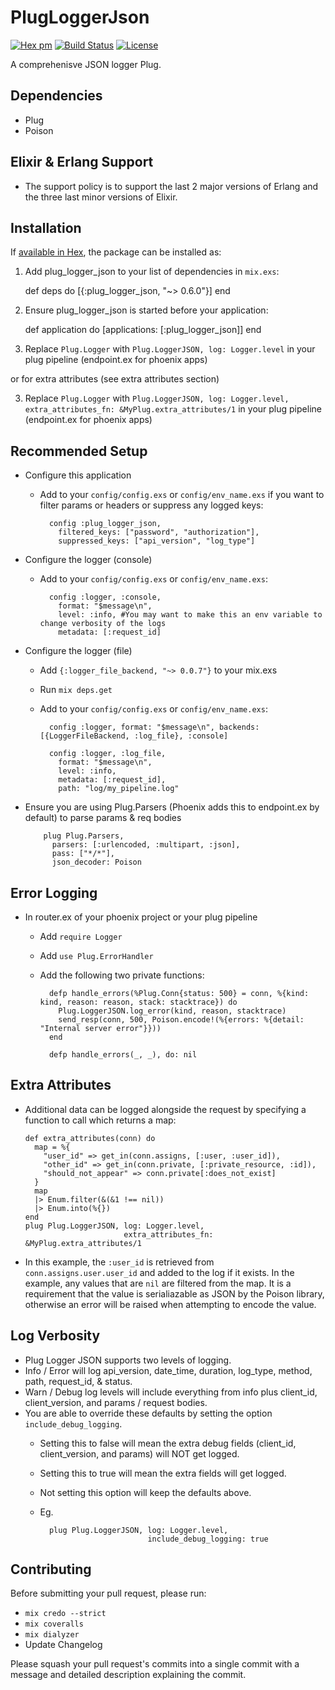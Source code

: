 # PlugLoggerJson
[![Hex pm](http://img.shields.io/hexpm/v/plug_logger_json.svg?style=flat)](https://hex.pm/packages/plug_logger_json)
[![Build Status](https://travis-ci.org/bleacherreport/plug_logger_json.svg?branch=master)](https://travis-ci.org/bleacherreport/plug_logger_json)
[![License](https://img.shields.io/badge/license-Apache%202-blue.svg)](https://github.com/bleacherreport/plug_logger_json/blob/master/LICENSE)

A comprehenisve JSON logger Plug.

## Dependencies
  * Plug
  * Poison

## Elixir & Erlang Support
  * The support policy is to support the last 2 major versions of Erlang and the three last minor versions of Elixir.

## Installation

If [available in Hex](https://hex.pm/docs/publish), the package can be installed as:

  1. Add plug_logger_json to your list of dependencies in `mix.exs`:

        def deps do
          [{:plug_logger_json, "~> 0.6.0"}]
        end

  2. Ensure plug_logger_json is started before your application:

        def application do
          [applications: [:plug_logger_json]]
        end
  3. Replace `Plug.Logger` with `Plug.LoggerJSON, log: Logger.level` in your plug pipeline (endpoint.ex for phoenix apps)

  or for extra attributes (see extra attributes section)

  3. Replace `Plug.Logger` with `Plug.LoggerJSON, log: Logger.level, extra_attributes_fn: &MyPlug.extra_attributes/1` in your plug pipeline (endpoint.ex for phoenix apps)

## Recommended Setup
  * Configure this application
    * Add to your `config/config.exs` or `config/env_name.exs` if you want to filter params or headers or suppress any logged keys:

            config :plug_logger_json,
              filtered_keys: ["password", "authorization"],
              suppressed_keys: ["api_version", "log_type"]

  * Configure the logger (console)
    * Add to your `config/config.exs` or `config/env_name.exs`:

            config :logger, :console,
              format: "$message\n",
              level: :info, #You may want to make this an env variable to change verbosity of the logs
              metadata: [:request_id]

  * Configure the logger (file)
    * Add `{:logger_file_backend, "~> 0.0.7"}` to your mix.exs
    * Run `mix deps.get`
    * Add to your `config/config.exs` or `config/env_name.exs`:

            config :logger, format: "$message\n", backends: [{LoggerFileBackend, :log_file}, :console]

            config :logger, :log_file,
              format: "$message\n",
              level: :info,
              metadata: [:request_id],
              path: "log/my_pipeline.log"

  * Ensure you are using Plug.Parsers (Phoenix adds this to endpoint.ex by default) to parse params & req bodies

            plug Plug.Parsers,
              parsers: [:urlencoded, :multipart, :json],
              pass: ["*/*"],
              json_decoder: Poison

## Error Logging
  * In router.ex of your phoenix project or your plug pipeline
    * Add `require Logger`
    * Add `use Plug.ErrorHandler`
    * Add the following two private functions:

            defp handle_errors(%Plug.Conn{status: 500} = conn, %{kind: kind, reason: reason, stack: stacktrace}) do
              Plug.LoggerJSON.log_error(kind, reason, stacktrace)
              send_resp(conn, 500, Poison.encode!(%{errors: %{detail: "Internal server error"}}))
            end

            defp handle_errors(_, _), do: nil

## Extra Attributes
  * Additional data can be logged alongside the request by specifying a function
  to call which returns a map:

        def extra_attributes(conn) do
          map = %{
            "user_id" => get_in(conn.assigns, [:user, :user_id]),
            "other_id" => get_in(conn.private, [:private_resource, :id]),
            "should_not_appear" => conn.private[:does_not_exist]
          }
          map
          |> Enum.filter(&(&1 !== nil))
          |> Enum.into(%{})
        end
        plug Plug.LoggerJSON, log: Logger.level,
                              extra_attributes_fn: &MyPlug.extra_attributes/1

  * In this example, the `:user_id` is retrieved from `conn.assigns.user.user_id`
  and added to the log if it exists. In the example, any values that are `nil`
  are filtered from the map. It is a requirement that the value is
  serialiazable as JSON by the Poison library, otherwise an error will be raised
  when attempting to encode the value.

## Log Verbosity
  * Plug Logger JSON supports two levels of logging.
  * Info / Error will log api_version, date_time, duration, log_type, method, path, request_id, & status.
  * Warn / Debug log levels will include everything from info plus client_id, client_version, and params / request bodies.
  * You are able to override these defaults by setting the option `include_debug_logging`.
    * Setting this to false will mean the extra debug fields (client_id, client_version, and params) will NOT get logged.
    * Setting this to true will mean the extra fields will get logged.
    * Not setting this option will keep the defaults above.
    * Eg.

            plug Plug.LoggerJSON, log: Logger.level,
                                  include_debug_logging: true

## Contributing
Before submitting your pull request, please run:
  * `mix credo --strict`
  * `mix coveralls`
  * `mix dialyzer`
  *  Update Changelog

Please squash your pull request's commits into a single commit with a message and
detailed description explaining the commit.
